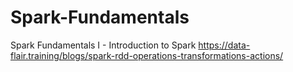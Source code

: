 # Spark-Fundamentals
Spark Fundamentals I - Introduction to Spark
https://data-flair.training/blogs/spark-rdd-operations-transformations-actions/
